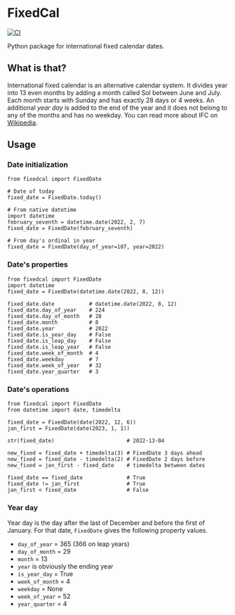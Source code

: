 # FixedCal

[![CI](https://github.com/PyryL/fixedcal/actions/workflows/main.yml/badge.svg)](https://github.com/PyryL/fixedcal/actions)

Python package for international fixed calendar dates.

## What is that?

International fixed calendar is an alternative calendar system.
It divides year into 13 even months by adding a month called Sol between June and July.
Each month starts with Sunday and has exactly 28 days or 4 weeks.
An additional _year day_ is added to the end of the year and it does not belong to any of the months and has no weekday.
You can read more about IFC on [Wikipedia](https://en.wikipedia.org/wiki/International_Fixed_Calendar).

## Usage

### Date initialization

```python3
from fixedcal import FixedDate

# Date of today
fixed_date = FixedDate.today()

# From native datetime
import datetime
february_seventh = datetime.date(2022, 2, 7)
fixed_date = FixedDate(february_seventh)

# From day's ordinal in year
fixed_date = FixedDate(day_of_year=107, year=2022)
```

### Date's properties

```python3
from fixedcal import FixedDate
import datetime
fixed_date = FixedDate(datetime.date(2022, 8, 12))

fixed_date.date           # datetime.date(2022, 8, 12)
fixed_date.day_of_year    # 224
fixed_date.day_of_month   # 28
fixed_date.month          # 8
fixed_date.year           # 2022
fixed_date.is_year_day    # False
fixed_date.is_leap_day    # False
fixed_date.is_leap_year   # False
fixed_date.week_of_month  # 4
fixed_date.weekday        # 7
fixed_date.week_of_year   # 32
fixed_date.year_quarter   # 3
```

### Date's operations

```python3
from fixedcal import FixedDate
from datetime import date, timedelta

fixed_date = FixedDate(date(2022, 12, 6))
jan_first = FixedDate(date(2023, 1, 1))

str(fixed_date)                       # 2022-13-04

new_fixed = fixed_date + timedelta(3) # FixedDate 3 days ahead
new_fixed = fixed_date - timedelta(2) # FixedDate 2 days before
new_fixed = jan_first - fixed_date    # timedelta between dates

fixed_date == fixed_date              # True
fixed_date != jan_first	              # True
jan_first < fixed_date                # False
```

### Year day

Year day is the day after the last of December and before the first of January.
For that date, `FixedDate` gives the following property values.

* `day_of_year` = 365 (366 on leap years)
* `day_of_month` = 29
* `month` = 13
* `year` is obviously the ending year
* `is_year_day` = True
* `week_of_month` = 4
* `weekday` = None
* `week_of_year` = 52
* `year_quarter` = 4
